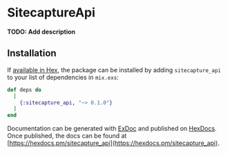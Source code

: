 # SitecaptureApi

**TODO: Add description**

## Installation

If [available in Hex](https://hex.pm/docs/publish), the package can be installed
by adding `sitecapture_api` to your list of dependencies in `mix.exs`:

```elixir
def deps do
  [
    {:sitecapture_api, "~> 0.1.0"}
  ]
end
```

Documentation can be generated with [ExDoc](https://github.com/elixir-lang/ex_doc)
and published on [HexDocs](https://hexdocs.pm). Once published, the docs can
be found at [https://hexdocs.pm/sitecapture_api](https://hexdocs.pm/sitecapture_api).

